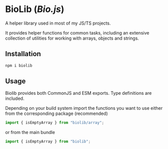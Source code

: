 # BioLib (*Bio.js*)
A helper library used in most of my JS/TS projects.

It provides helper functions for common tasks, including an extensive collection of utilities for working with arrays, objects and strings.

## Installation
``` bash
npm i biolib
```

## Usage
Biolib provides both CommonJS and ESM exports. Type definitions are included.

Depending on your build system import the functions you want to use either from the corresponding package (recommended)
``` typescript
import { isEmptyArray } from "biolib/array";
```

or from the main bundle
``` typescript
import { isEmptyArray } from "biolib";
```
